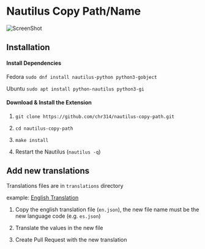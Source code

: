 # Nautilus Copy Path/Name

![ScreenShot](https://raw.githubusercontent.com/chr314/nautilus-copy-path/master/screenshot.png)

## Installation

#### Install Dependencies

Fedora `sudo dnf install nautilus-python python3-gobject`

Ubuntu `sudo apt install python-nautilus python3-gi`

#### Download & Install the Extension

1. `git clone https://github.com/chr314/nautilus-copy-path.git`

2. `cd nautilus-copy-path`

3. `make install`

4. Restart the Nautilus (`nautilus -q`)


## Add new translations

Translations files are in `translations` directory

example: [English Translation](translations/en.json)

1. Copy the english translation file (`en.json`), the new file name must be the new language code (e.g. `es.json`)

2. Translate the values in the new file

3. Create Pull Request with the new translation